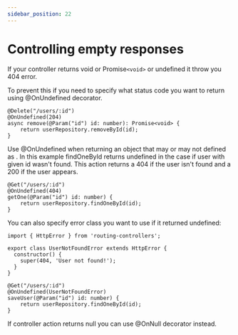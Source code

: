 ```yaml
---
sidebar_position: 22
---
```


# Controlling empty responses

If your controller returns void or Promise`<void>` or undefined it throw you 404 error.

To prevent this if you need to specify what status code you want to return using @OnUndefined decorator.

```
@Delete("/users/:id")
@OnUndefined(204)
async remove(@Param("id") id: number): Promise<void> {
    return userRepository.removeById(id);
}
```

Use @OnUndefined when returning an object that may or may not defined as . In this example findOneById returns undefined in the case if user with given id wasn't found. This action returns a 404 if the user isn't found and a 200 if the user appears.

```
@Get("/users/:id")
@OnUndefined(404)
getOne(@Param("id") id: number) {
    return userRepository.findOneById(id);
}
```

You can also specify error class you want to use if it returned undefined:

```
import { HttpError } from 'routing-controllers';

export class UserNotFoundError extends HttpError {
  constructor() {
    super(404, 'User not found!');
  }
}
```

```
@Get("/users/:id")
@OnUndefined(UserNotFoundError)
saveUser(@Param("id") id: number) {
    return userRepository.findOneById(id);
}
```

If controller action returns null you can use @OnNull decorator instead.
